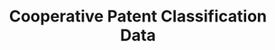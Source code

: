 ---
layout: default
bigquery: https://console.cloud.google.com/bigquery?p=patents-public-data&d=cpc&page=dataset
citation: '“Cooperative Patent Classification” by the EPO and USPTO, for public use. '
contributors: EPO, USPTO
cost: None
description: Cooperative Patent Classification Data contains the scheme and definitions
  of the Cooperative Patent Classification system for classifying patent documents.
  The CPC is the result of a partnership between the EPO and the USPTO in their joint
  effort to develop a common, internationally compatible classification system for
  technical documents, in particular patent publications, which will be used by both
  offices in the patent granting process
documentation: https://www.cooperativepatentclassification.org/cpcSchemeAndDefinitions
last_edit: Mon, 04 Apr 2022 19:07:06 GMT
location: https://www.cooperativepatentclassification.org/index
maintained_by: USPTO, EPO
schema_fields: '[''childGroups'', ''residualReferences'', ''notAllocatable'', ''definition'',
  ''synonyms'', ''breakdown_code'', ''application_references'', ''sizeCache'', ''not_allocatable'',
  ''level'', ''title_part'', ''limiting_references'', ''glossary'', ''additional_only'',
  ''limitingReferences'', ''children'', ''status'', ''titleFull'', ''breakdownCode'',
  ''titlePart'', ''ipc_concordant'', ''informative_references'', ''ipcConcordant'',
  ''informativeReferences'', ''residual_references'', ''applicationReferences'', ''parents'',
  ''title_full'', ''child_groups'', ''dateRevised'', ''date_revised'', ''symbol'']'
shortname: cooperative_patent_classification
tags:
- patents
- science
title: Cooperative Patent Classification Data
uuid: 984374a7-16e9-4b35-9445-458daceb01bf
---